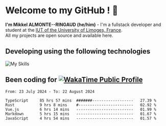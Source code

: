 # Welcome to my GitHub ! 🌃

**I'm Mikkel ALMONTE--RINGAUD (he/him)** - I'm a fullstack developer and student at the [IUT of the University of Limoges, France](https://iut.unilim.fr). \
All my projects are open source and available here.

## Developing using the following technologies

![My Skills](https://skillicons.dev/icons?i=dart,solidjs,pnpm,nodejs,ts,js,vercel,netlify,html,css,rust,astro,git,vue,md,electron,figma,github,bash,bun,cloudflare,py,tailwind,nginx,npm,tauri,vite,zig,yarn,windicss&theme=dark)

## Been coding for [![WakaTime Public Profile](https://wakatime.com/badge/user/0839e595-e07a-435c-8d59-ed95f2a3d6dd.svg?style=flat-square)](https://wakatime.com/@0839e595-e07a-435c-8d59-ed95f2a3d6dd)

<!--START_SECTION:waka-->

```plain
From: 23 July 2024 - To: 22 August 2024

TypeScript     85 hrs 57 mins  #######------------------   27.39 %
Rust           9 hrs 8 mins    #------------------------   02.92 %
Vue.js         6 hrs 14 mins   -------------------------   01.99 %
Markdown       5 hrs 15 mins   -------------------------   01.67 %
JavaScript     4 hrs 54 mins   -------------------------   01.57 %
```

<!--END_SECTION:waka-->

